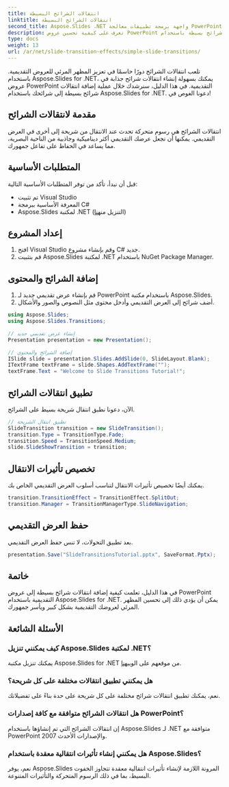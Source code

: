 ```yaml
---
title: انتقالات الشرائح البسيطة
linktitle: انتقالات الشرائح البسيطة
second_title: Aspose.Slides .NET واجهة برمجة تطبيقات معالجة PowerPoint
description: تعرف على كيفية تحسين عروض PowerPoint التقديمية الخاصة بك من خلال انتقالات شرائح بسيطة باستخدام Aspose.Slides for .NET. دليل خطوة بخطوة مع كود المصدر. اجذب جمهورك بصور جذابة!
type: docs
weight: 13
url: /ar/net/slide-transition-effects/simple-slide-transitions/
---
```


تلعب انتقالات الشرائح دورًا حاسمًا في تعزيز المظهر المرئي للعروض التقديمية. باستخدام Aspose.Slides for .NET، يمكنك بسهولة إنشاء انتقالات شرائح جذابة في عروض PowerPoint التقديمية. في هذا الدليل، سنرشدك خلال عملية إضافة انتقالات شرائح بسيطة إلى شرائحك باستخدام Aspose.Slides for .NET. دعونا الغوص في!


## مقدمة لانتقالات الشرائح

انتقالات الشرائح هي رسوم متحركة تحدث عند الانتقال من شريحة إلى أخرى في العرض التقديمي. يمكنها أن تجعل عرضك التقديمي أكثر ديناميكية وجاذبية من الناحية البصرية، مما يساعد في الحفاظ على تفاعل جمهورك.

## المتطلبات الأساسية

قبل أن نبدأ، تأكد من توفر المتطلبات الأساسية التالية:

- تم تثبيت Visual Studio
- المعرفة الأساسية ببرمجة C#
-  Aspose.Slides لمكتبة .NET (التنزيل من[هنا](https://releases.aspose.com/slides/net/))

## إعداد المشروع

1. افتح Visual Studio وقم بإنشاء مشروع C# جديد.
2. قم بتثبيت Aspose.Slides لمكتبة .NET باستخدام NuGet Package Manager.

## إضافة الشرائح والمحتوى

1. قم بإنشاء عرض تقديمي جديد لـ PowerPoint باستخدام مكتبة Aspose.Slides.
2. أضف شرائح إلى العرض التقديمي وأدخل محتوى مثل النصوص والصور والأشكال.

```csharp
using Aspose.Slides;
using Aspose.Slides.Transitions;

// إنشاء عرض تقديمي جديد
Presentation presentation = new Presentation();

// إضافة الشرائح والمحتوى
ISlide slide = presentation.Slides.AddSlide(0, SlideLayout.Blank);
ITextFrame textFrame = slide.Shapes.AddTextFrame("");
textFrame.Text = "Welcome to Slide Transitions Tutorial!";
```

## تطبيق انتقالات الشرائح

الآن، دعونا نطبق انتقال شريحة بسيط على الشرائح.

```csharp
// تطبيق انتقال الشريحة
SlideTransition transition = new SlideTransition();
transition.Type = TransitionType.Fade;
transition.Speed = TransitionSpeed.Medium;
slide.SlideShowTransition = transition;
```

## تخصيص تأثيرات الانتقال

يمكنك أيضًا تخصيص تأثيرات الانتقال لتناسب أسلوب العرض التقديمي الخاص بك.

```csharp
transition.TransitionEffect = TransitionEffect.SplitOut;
transition.Manager = TransitionManagerType.SlideNavigation;
```

## حفظ العرض التقديمي

بعد تطبيق التحولات، لا تنس حفظ العرض التقديمي.

```csharp
presentation.Save("SlideTransitionsTutorial.pptx", SaveFormat.Pptx);
```

## خاتمة

في هذا الدليل، تعلمت كيفية إضافة انتقالات شرائح بسيطة إلى عروض PowerPoint التقديمية باستخدام Aspose.Slides for .NET. يمكن أن يؤدي ذلك إلى تحسين المظهر المرئي لعروضك التقديمية بشكل كبير ويأسر جمهورك.


## الأسئلة الشائعة

### كيف يمكنني تنزيل Aspose.Slides لمكتبة .NET؟

 يمكنك تنزيل مكتبة Aspose.Slides for .NET من موقعهم على الويب[هنا](https://releases.aspose.com/slides/net/).

### هل يمكنني تطبيق انتقالات مختلفة على كل شريحة؟

نعم، يمكنك تطبيق انتقالات شرائح مختلفة على كل شريحة على حدة بناءً على تفضيلاتك.

### هل انتقالات الشرائح متوافقة مع كافة إصدارات PowerPoint؟

إن انتقالات الشرائح التي تم إنشاؤها باستخدام Aspose.Slides لـ .NET متوافقة مع PowerPoint 2007 والإصدارات الأحدث.

### هل يمكنني إنشاء تأثيرات انتقالية معقدة باستخدام Aspose.Slides؟

نعم، يوفر Aspose.Slides المرونة اللازمة لإنشاء تأثيرات انتقالية معقدة تتجاوز الخفوت البسيط، بما في ذلك الرسوم المتحركة والتأثيرات المتنوعة.